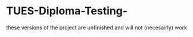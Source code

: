 # TUES-Diploma-Testing-
these versions of the project are unfinished and will not (necesairly) work

